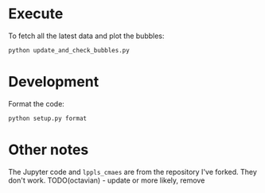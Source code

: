# Execute

To fetch all the latest data and plot the bubbles:

```
python update_and_check_bubbles.py
```


# Development 

Format the code:
```
python setup.py format
```


# Other notes 

The Jupyter code and `lppls_cmaes` are from the repository I've forked.
They don't work.
TODO(octavian) - update or more likely, remove
